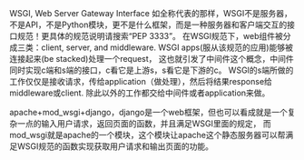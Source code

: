 WSGI, Web Server Gateway Interface
如全称代表的那样，WSGI不是服务器，不是API，不是Python模块，更不是什么框架，而是一种服务器和客户端交互的接口规范！更具体的规范说明请搜索“PEP 3333”。
在WSGI规范下，web组件被分成三类：client, server, and middleware.
WSGI apps(服从该规范的应用)能够被连接起来(be stacked)处理一个request，
这也就引发了中间件这个概念，中间件同时实现c端和s端的接口，c看它是上游s，s看它是下游的c。
WSGI的s端所做的工作仅仅是接收请求，传给application（做处理），然后将结果response给middleware或client.
除此以外的工作都交给中间件或者application来做。

apache+mod_wsgi+django，django是一个web框架，但也可以看成就是一个复杂一点的输入用户请求，返回页面的函数，并且满足WSGI里面的规定，
而mod_wsgi就是apache的一个模块，这个模块让apache这个静态服务器可以帮满足WSGI规范的函数实现获取用户请求和输出页面的功能。

